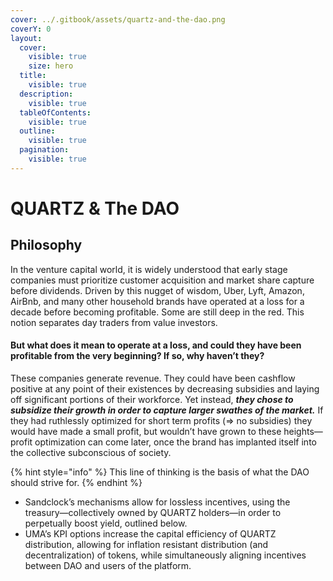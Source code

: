```yaml
---
cover: ../.gitbook/assets/quartz-and-the-dao.png
coverY: 0
layout:
  cover:
    visible: true
    size: hero
  title:
    visible: true
  description:
    visible: true
  tableOfContents:
    visible: true
  outline:
    visible: true
  pagination:
    visible: true
---
```


# QUARTZ & The DAO

## Philosophy

In the venture capital world, it is widely understood that early stage companies must prioritize customer acquisition and market share capture before dividends. Driven by this nugget of wisdom, Uber, Lyft, Amazon, AirBnb, and many other household brands have operated at a loss for a decade before becoming profitable. Some are still deep in the red. This notion separates day traders from value investors.

#### But what does it mean to operate at a loss, and could they have been profitable from the very beginning? If so, why haven’t they?

These companies generate revenue. They could have been cashflow positive at any point of their existences by decreasing subsidies and laying off significant portions of their workforce. Yet instead, _**they chose to subsidize their growth in order to capture larger swathes of the market.**_ If they had ruthlessly optimized for short term profits (⇒ no subsidies) they would have made a small profit, but wouldn’t have grown to these heights—profit optimization can come later, once the brand has implanted itself into the collective subconscious of society.

{% hint style="info" %}
This line of thinking is the basis of what the DAO should strive for.
{% endhint %}

* Sandclock’s mechanisms allow for lossless incentives, using the treasury—collectively owned by QUARTZ holders—in order to perpetually boost yield, outlined below.
* UMA’s KPI options increase the capital efficiency of QUARTZ distribution, allowing for inflation resistant distribution (and decentralization) of tokens, while simultaneously aligning incentives between DAO and users of the platform.
